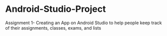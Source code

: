 # Android-Studio-Project
Assignment 1- Creating an App on Android Studio to help people keep track of their assignments, classes, exams, and lists
